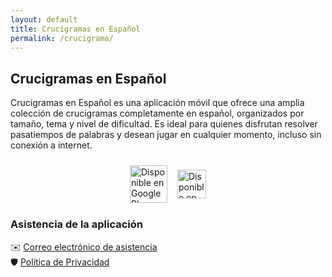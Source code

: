 ```yaml
---
layout: default
title: Crucigramas en Español
permalink: /crucigrama/
---
```


## Crucigramas en Español

Crucigramas en Español es una aplicación móvil que ofrece una amplia colección de crucigramas completamente en español, organizados por tamaño, tema y nivel de dificultad. Es ideal para quienes disfrutan resolver pasatiempos de palabras y desean jugar en cualquier momento, incluso sin conexión a internet.

<div style="display: flex; align-items: center; justify-content: center; gap: 16px; margin: 24px 0;">
  <a href="https://play.google.com/store/apps/details?id=com.educoelho.crucigrama" target="_blank" rel="noopener">
    <img src="https://play.google.com/intl/en_us/badges/static/images/badges/es_badge_web_generic.png"
         alt="Disponible en Google Play"
         style="height: 60px;">
  </a>
  <a href="https://apps.apple.com/app/id1635795449" target="_blank" rel="noopener">
    <img src="https://tools.applemediaservices.com/api/badges/download-on-the-app-store/black/es-es"
         alt="Disponible en App Store"
         style="height: 46px; margin-top: 0px;">
  </a>
</div>


### Asistencia de la aplicación

✉️ [Correo electrónico de asistencia](mailto:crucigrama@educoelho.com)  
🛡️ [Política de Privacidad](https://www.educoelho.com/crucigrama/privacy/)